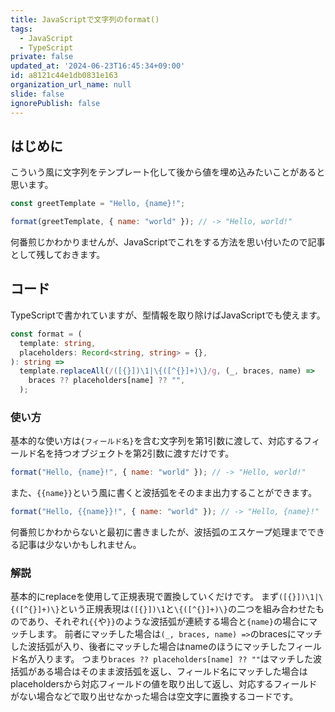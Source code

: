 ```yaml
---
title: JavaScriptで文字列のformat()
tags:
  - JavaScript
  - TypeScript
private: false
updated_at: '2024-06-23T16:45:34+09:00'
id: a8121c44e1db0831e163
organization_url_name: null
slide: false
ignorePublish: false
---
```

## はじめに

こういう風に文字列をテンプレート化して後から値を埋め込みたいことがあると思います。

```js
const greetTemplate = "Hello, {name}!";

format(greetTemplate, { name: "world" }); // -> "Hello, world!"
```

何番煎じかわかりませんが、JavaScriptでこれをする方法を思い付いたので記事として残しておきます。

## コード

TypeScriptで書かれていますが、型情報を取り除けばJavaScriptでも使えます。

```ts
const format = (
  template: string,
  placeholders: Record<string, string> = {},
): string =>
  template.replaceAll(/([{}])\1|\{([^{}]+)\}/g, (_, braces, name) =>
    braces ?? placeholders[name] ?? "",
  );
```

### 使い方

基本的な使い方は`{フィールド名}`を含む文字列を第1引数に渡して、対応するフィールド名を持つオブジェクトを第2引数に渡すだけです。

```js
format("Hello, {name}!", { name: "world" }); // -> "Hello, world!"
```

また、`{{name}}`という風に書くと波括弧をそのまま出力することができます。

```js
format("Hello, {{name}}!", { name: "world" }); // -> "Hello, {name}!"
```

何番煎じかわからないと最初に書きましたが、波括弧のエスケープ処理までできる記事は少ないかもしれません。

### 解説

基本的にreplaceを使用して正規表現で置換していくだけです。
まず`([{}])\1|\{([^{}]+)\}`という正規表現は`([{}])\1`と`\{([^{}]+)\}`の二つを組み合わせたものであり、それぞれ`{{`や`}}`のような波括弧が連続する場合と`{name}`の場合にマッチします。
前者にマッチした場合は`(_, braces, name) =>`のbracesにマッチした波括弧が入り、後者にマッチした場合はnameのほうにマッチしたフィールド名が入ります。
つまり`braces ?? placeholders[name] ?? ""`はマッチした波括弧がある場合はそのまま波括弧を返し、フィールド名にマッチした場合はplaceholdersから対応フィールドの値を取り出して返し、対応するフィールドがない場合などで取り出せなかった場合は空文字に置換するコードです。
